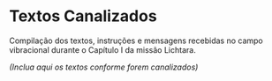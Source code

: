 # Textos Canalizados

Compilação dos textos, instruções e mensagens recebidas no campo vibracional durante o Capítulo I da missão Lichtara.

*(Inclua aqui os textos conforme forem canalizados)*
